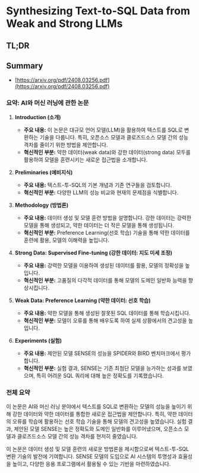 # Synthesizing Text-to-SQL Data from Weak and Strong LLMs
## TL;DR
## Summary
- [https://arxiv.org/pdf/2408.03256.pdf](https://arxiv.org/pdf/2408.03256.pdf)

### 요약: AI와 머신 러닝에 관한 논문

1. **Introduction (소개)**
   - **주요 내용:** 이 논문은 대규모 언어 모델(LLM)을 활용하여 텍스트를 SQL로 변환하는 기술을 다룹니다. 특히, 오픈소스 모델과 클로즈드소스 모델 간의 성능 격차를 줄이기 위한 방법을 제안합니다.
   - **혁신적인 부분:** 약한 데이터(weak data)와 강한 데이터(strong data) 모두를 활용하여 모델을 훈련시키는 새로운 접근법을 소개합니다.

2. **Preliminaries (예비지식)**
   - **주요 내용:** 텍스트-투-SQL의 기본 개념과 기존 연구들을 검토합니다.
   - **혁신적인 부분:** 다양한 LLM의 성능 비교와 현재의 문제점을 식별합니다.

3. **Methodology (방법론)**
   - **주요 내용:** 데이터 생성 및 모델 훈련 방법을 설명합니다. 강한 데이터는 강력한 모델을 통해 생성되고, 약한 데이터는 더 작은 모델을 통해 생성됩니다.
   - **혁신적인 부분:** Preference Learning(선호 학습) 기술을 통해 약한 데이터를 훈련에 활용, 모델의 이해력을 높입니다.

4. **Strong Data: Supervised Fine-tuning (강한 데이터: 지도 미세 조정)**
   - **주요 내용:** 강력한 모델을 이용하여 생성된 데이터를 활용, 모델의 정확성을 높입니다.
   - **혁신적인 부분:** 고품질의 다각적 데이터를 통해 모델의 도메인 일반화 능력을 향상시킵니다.

5. **Weak Data: Preference Learning (약한 데이터: 선호 학습)**
   - **주요 내용:** 약한 모델을 통해 생성된 잘못된 SQL 데이터를 통해 학습시킵니다.
   - **혁신적인 부분:** 모델이 오류를 통해 배우도록 하여 실제 상황에서의 견고성을 높입니다.

6. **Experiments (실험)**
   - **주요 내용:** 제안된 모델 SENSE의 성능을 SPIDER와 BIRD 벤치마크에서 평가합니다.
   - **혁신적인 부분:** 실험 결과, SENSE는 기존 최첨단 모델을 능가하는 성과를 보였으며, 특히 어려운 SQL 쿼리에 대해 높은 정확도를 기록했습니다.

### 전체 요약
이 논문은 AI와 머신 러닝 분야에서 텍스트를 SQL로 변환하는 모델의 성능을 높이기 위해 강한 데이터와 약한 데이터를 통합한 새로운 접근법을 제안합니다. 특히, 약한 데이터의 오류를 학습에 활용하는 선호 학습 기술을 통해 모델의 견고성을 높였습니다. 실험 결과, 제안된 모델 SENSE는 높은 정확도와 도메인 일반화를 이루어냈으며, 오픈소스 모델과 클로즈드소스 모델 간의 성능 격차를 현저히 줄였습니다. 

이 논문은 데이터 생성 및 모델 훈련의 새로운 방법론을 제시함으로써 텍스트-투-SQL 변환 기술의 발전에 기여합니다. SENSE 모델의 도입으로 AI 시스템의 투명성과 효율성을 높이고, 다양한 응용 프로그램에서 활용될 수 있는 기반을 마련하였습니다.